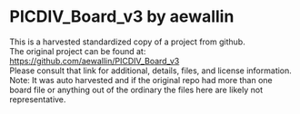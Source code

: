 
# PICDIV_Board_v3 by aewallin  
This is a harvested standardized copy of a project from github.  
The original project can be found at:  
https://github.com/aewallin/PICDIV_Board_v3  
Please consult that link for additional, details, files, and license information.  
Note: It was auto harvested and if the original repo had more than one board file or anything out of the ordinary the files here are likely not representative.  
    